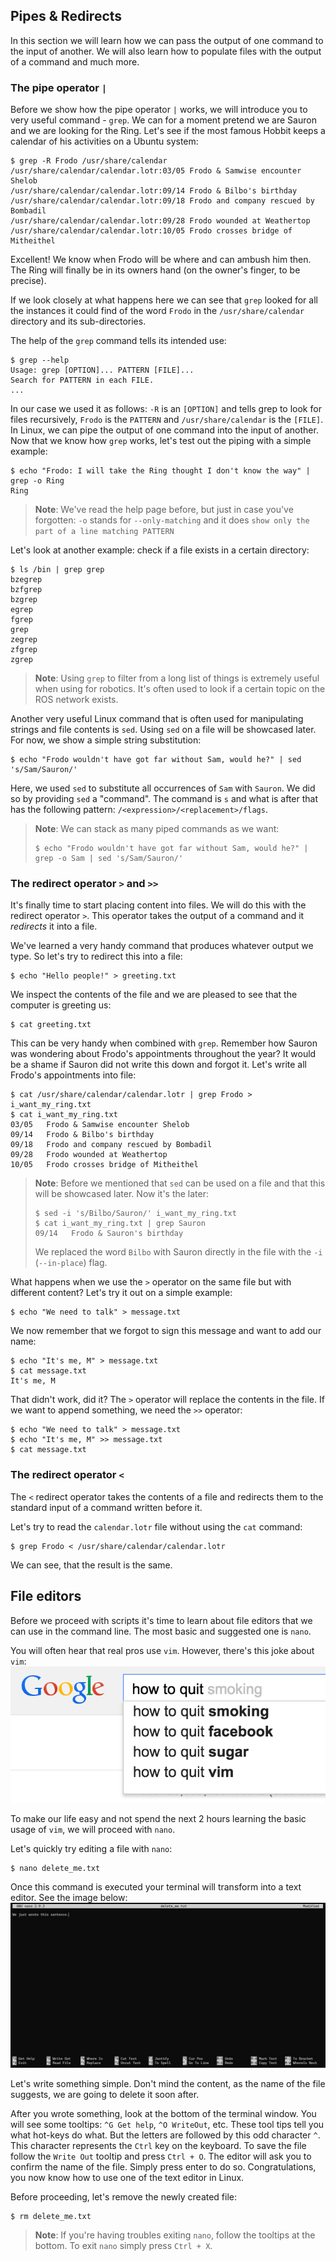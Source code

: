## Pipes & Redirects

In this section we will learn how we can pass the output of one command to the input of another. We will also learn how to populate files with the output of a command and much more.

<!-- Hidden information -->
<!-- The content in this page was inspired by: -->
<!-- https://www.educative.io/courses/master-the-bash-shell/3w5GrpYLENn -->
<!-- https://unix.stackexchange.com/questions/159513/what-are-the-shells-control-and-redirection-operators -->

### The pipe operator `|`

Before we show how the pipe operator `|` works, we will introduce you to very useful command - `grep`. We can for a moment pretend we are Sauron and we are looking for the Ring. Let's see if the most famous Hobbit keeps a calendar of his activities on a Ubuntu system:
```
$ grep -R Frodo /usr/share/calendar
/usr/share/calendar/calendar.lotr:03/05 Frodo & Samwise encounter Shelob
/usr/share/calendar/calendar.lotr:09/14 Frodo & Bilbo's birthday
/usr/share/calendar/calendar.lotr:09/18 Frodo and company rescued by Bombadil
/usr/share/calendar/calendar.lotr:09/28 Frodo wounded at Weathertop
/usr/share/calendar/calendar.lotr:10/05 Frodo crosses bridge of Mitheithel
```
Excellent! We know when Frodo will be where and can ambush him then. The Ring will finally be in its owners hand (on the owner's finger, to be precise).

If we look closely at what happens here we can see that `grep` looked for all the instances it could find of the word `Frodo` in the `/usr/share/calendar` directory and its sub-directories.

The help of the `grep` command tells its intended use:
```
$ grep --help
Usage: grep [OPTION]... PATTERN [FILE]...
Search for PATTERN in each FILE.
...
```
In  our case we used it as follows: `-R` is an `[OPTION]` and tells grep to look for files recursively, `Frodo` is the `PATTERN` and `/usr/share/calendar` is the `[FILE]`. In Linux, we can pipe the output of one command into the input of another. Now that we know how `grep` works, let's test out the piping with a simple example:

```
$ echo "Frodo: I will take the Ring thought I don't know the way" | grep -o Ring
Ring
```
> **Note**: We've read the help page before, but just in case you've forgotten: `-o` stands for `--only-matching` and it does `show only the part of a line matching PATTERN`

Let's look at another example: check if a file exists in a certain directory:
```
$ ls /bin | grep grep
bzegrep
bzfgrep
bzgrep
egrep
fgrep
grep
zegrep
zfgrep
zgrep
```
> **Note**: Using `grep` to filter from a long list of things is extremely useful when using for robotics. It's often used to look if a certain topic on the ROS network exists.

Another very useful Linux command that is often used for manipulating strings and file contents is `sed`. Using `sed` on a file will be showcased later. For now, we show a simple string substitution:
```
$ echo "Frodo wouldn't have got far without Sam, would he?" | sed 's/Sam/Sauron/'
```
Here, we used `sed` to substitute all occurrences of `Sam` with `Sauron`. We did so by providing `sed` a "command". The command is `s` and what is after that has the following pattern: `/<expression>/<replacement>/flags`.

> **Note**: We can stack as many piped commands as we want:
>```
>$ echo "Frodo wouldn't have got far without Sam, would he?" | grep -o Sam | sed 's/Sam/Sauron/'
>```

### The redirect operator `>` and `>>`

It's finally time to start placing content into files. We will do this with the redirect operator `>`. This operator takes the output of a command and it *redirects* it into a file.

We've learned a very handy command that produces whatever output we type. So let's try to redirect this into a file:
```
$ echo "Hello people!" > greeting.txt
```
We inspect the contents of the file and we are pleased to see that the computer is greeting us:
```
$ cat greeting.txt
```

This can be very handy when combined with `grep`. Remember how Sauron was wondering about Frodo's appointments throughout the year? It would be a shame if Sauron did not write this down and forgot it. Let's write all Frodo's appointments into file:
```
$ cat /usr/share/calendar/calendar.lotr | grep Frodo > i_want_my_ring.txt
$ cat i_want_my_ring.txt
03/05   Frodo & Samwise encounter Shelob
09/14   Frodo & Bilbo's birthday
09/18   Frodo and company rescued by Bombadil
09/28   Frodo wounded at Weathertop
10/05   Frodo crosses bridge of Mitheithel
```

> **Note**: Before we mentioned that `sed` can be used on a file and that this will be showcased later. Now it's the later:
>```
>$ sed -i 's/Bilbo/Sauron/' i_want_my_ring.txt
>$ cat i_want_my_ring.txt | grep Sauron
>09/14   Frodo & Sauron's birthday
>```
>We replaced the word `Bilbo` with Sauron directly in the file with the `-i` (`--in-place`) flag.

What happens when we use the `>` operator on the same file but with different content? Let's try it out on a simple example:
```
$ echo "We need to talk" > message.txt
```
We now remember that we forgot to sign this message and want to add our name:
```
$ echo "It's me, M" > message.txt
$ cat message.txt
It's me, M
```
That didn't work, did it? The `>` operator will replace the contents in the file. If we want to append something, we need the `>>` operator:
```
$ echo "We need to talk" > message.txt
$ echo "It's me, M" >> message.txt
$ cat message.txt
```
### The redirect operator `<`

The `<` redirect operator takes the contents of a file and redirects them to the standard input of a command written before it.

Let's try to read the `calendar.lotr` file without using the `cat` command:
```
$ grep Frodo < /usr/share/calendar/calendar.lotr
```
We can see, that the result is the same.

## File editors

Before we proceed with scripts it's time to learn about file editors that we can use in the command line. The most basic and suggested one is `nano`.

You will often hear that real pros use `vim`. However, there's this joke about `vim`:
![Exiting vim](../assets/images/exit-vim.png)

To make our life easy and not spend the next 2 hours learning the basic usage of `vim`, we will proceed with `nano`.

Let's quickly try editing a file with `nano`:
```
$ nano delete_me.txt
```
Once this command is executed your terminal will transform into a text editor. See the image below:
![Nano text editor](../assets/images/nano.jpg)

Let's write something simple. Don't mind the content, as the name of the file suggests, we are going to delete it soon after.

After you wrote something, look at the bottom of the terminal window. You will see some tooltips: `^G Get help`, `^O WriteOut`, etc. These tool tips tell you what hot-keys do what. But the letters are followed by this odd character `^`. This character represents the `Ctrl` key on the keyboard. To save the file follow the `Write Out` tooltip and press `Ctrl + O`. The editor will ask you to confirm the name of the file. Simply press enter to do so. Congratulations, you now know how to use one of the text editor in Linux.

Before proceeding, let's remove the newly created file:
```
$ rm delete_me.txt
```
> **Note**: If you're having troubles exiting `nano`, follow the tooltips at the bottom. To exit `nano` simply press `Ctrl + X`.